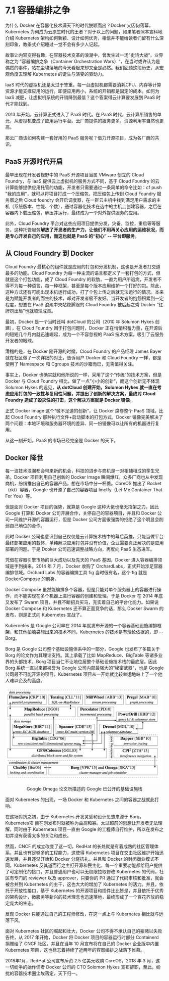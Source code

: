 # 7.1 容器编排之争

为什么 Docker 在容器化技术满天下的时代脱颖而出？Docker 又因何落幕，Kubernetes 为何成为云原生时代的王者？对于以上的问题，如果笔者照本宣科地介绍 Kubernetes 架构如何新颖、设计如何优秀，相信并不能给读者们留有什么深刻印象，教条式介绍睡过一觉不会有多少人记起。

故事让内容变得有趣，在容器技术变革的浪潮中，曾发生过一场”史诗大战“，业界称之为 ”容器编排之争（Container Orchestration Wars）“，在当时或许认为是偶然的事件，站在尘埃落地的今天看起来却又全是必然。我们回顾这段历史，从宏观角度去理解 Kubernetes 的诞生与演变的驱动力。



IaaS 时代的虚拟机还是太过于笨重。每一台虚拟机都需要消耗CPU、内存等计算资源才能支撑应用的运行。即便应用再小，系统的开销都是固定的成本。如何为 IaaS 减肥，让虚拟机系统的开销降到最低？这个答案得云计算要发展到 PaaS 时代才能找到。

2013 年开始，云计算正式进入了 PaaS 时代。在 PaaS 时代，云计算所销售的单元，从虚拟机变成了应用运行平台。云厂商提供的服务更多，资源利用率自然也更高。

那云厂商该如何构建一套好用的 PaaS 服务呢？借力开源项目，成为各厂商的共识。

## PaaS 开源时代开启

最早出现在开发者视野中的 PaaS 开源项目当属 VMware 创立的 Cloud Foundry，与 IaaS 提供云上虚拟机的服务方式不同，基于 Cloud Foundry 的云计算能够提供应用托管的功能，开发者只需要通过一条简单的命令比如：cf push "我的应用"，就可以将项目打成一个压缩包，把压缩包上传到 Cloud Foundry 服务器之后 Cloud foundry 会开启调度器，在一群云主机中找到满足用户需求的主机（系统版本、性能、个数），通过容器化技术在选中的主机上创建容器，之后在容器内下载压缩包，解压并运行，最终成为一个对外提供服务的应用。

此外，Cloud Foundry 平台对这些应用项目提供分发，灾备，监控，重启等等服务。这种托管服务**解放了开发者的生产力，让他们不用再关心应用的运维状况，而是专心开发自己的应用，而这也就是 PaaS 的“初心” -- 平台即服务**。

## 从 Cloud Foundry 到 Docker

Cloud Foundry 最核心的组件就是应用的打包和分发机制，这也是开发者打交道最多的功能。Cloud Foundry 为每一种主流的语言都定义了一套打包的方式，但就是这个打包功能，成了 Cloud Foundry 的软肋，一直为用户所诟病，开发者不得不为每一种语言，每一种框架，甚至是每个版本应用维护一个打好的包。除此，这种方式还有可能出现本机运行成功，打了个包上传之后就无法运行的情况。本来是为赋能开发者的而生的技术，却对开发者极不友好。当开发者的抱怨积累到一定程度，想要在 PaaS 浪潮中央站稳脚跟的 Cloud Foundry 被后起之秀 Docker “红牌罚出局”也就顺理成章。

最初，Docker 是一个当时还叫 dotCloud 的公司（2010 年 Solumon Hykes 创建），在 Cloud Foundry 困于打包问题时，Docker 正在悄悄积蓄力量，在开源后的短短几个月内就迅速崛起，成为一个不容忽视的 PaaS 技术方案，吸引了云服务开发者的眼球。

滑稽的是，在 Docker 刚开源的时候，Cloud Foundry 的产品经理 James Bayer 就在社区做了一次详细的对比，告诉用户 Docker 和 Cloud Foundry 一样，都是使用了 Namespace 和 Cgroups 技术的沙箱而已，无需值得关注。

事实上，Docker 也确实就和他所说的一样，采用了这个“传统”的技术方案，但是 Docker 与 Cloud Foundry 相比，做了一点”小小的创新“，而这个创新无不体现 Solumon Hykes 的远见，**从 dotCloud 创建开始，Solumon Hykes 就一直在考虑应用打包的一致性与复用性问题，并提出了创新的解决方案，最终对 Cloud Foundry 造成了毁灭性的打击，这个解决方案就是 Docker 镜像**。

正式 Docker Image 这个“微不足道的创新”，让 Docker 席卷整个 PaaS 领域。比起 Cloud Foundry 那种执行文件+启动脚本的打包方式，Docker 镜像完美解决了两个问题：本地环境和服务器环境的差异、同一份镜像可以让所有的机器进行复用。

从这一刻开始，PaaS 的市场已经完全是 Docker 的天下。

## Docker 降世

每一波技术浪潮都会带来新的机会，科技的进步与商机是一对相辅相成的孪生兄弟。Docker 项目利用自己创新的 Docker Image 瞬间爆红，众多厂商也从中发现商机，纷纷推出自己的容器产品，想在市场中分一杯羹。CoreOS 推出了 Rocket（rkt）容器，Google 也开源了自己的容器项目 lmctfy（Let Me Container That For You）等。

但是面对 Docker 项目的强势，就算是 Google 这种大佬也毫无招架之力。因此 Google 打算和 Docker 公司开展合作，关停自己的容器项目，并且和 Docker 公司一同维护开源的容器运行，但是 Docker 公司方面很强势的拒绝了这个明显会削弱自己地位的合作。

此时 Docker 公司也意识到自己仅仅是云计算技术栈中的幕后英雄，只能当做平台最终部署应用的载体，单纯解决应用打包并没有价值，企业需要真正解决的是应用部署的问题。于是 Dcoker 公司迅速调整战略方向，再度向 PaaS 生态进军。

凭借在容器引擎市场的巨大成功以及先天的 PaaS 基因，Docker 进入容器编排领域是手到擒来。2014 年 7 月，Docker 收购了 OrchardLabs，正式开始涉足容器编排领域。Orchard Labs 的容器编排工具 fig 当时很有名，这个 fig 就是 DockerCompose 的前身。

Docker Compose 虽然能编排多个容器，但是只能对单个服务器上的容器进行操作，而不能实现在多个机器上进行容器的创建和管理。于是 Docker 在 2014 年底又发布了 Swarm 项目，并且不断招兵买马，充实着自己的平台化能力。如果说 Docker Compose 和 Kubernetes 还不算正面竞争的话，那么 Docker Swarm 的发布，则是正式向 Kubernetes 宣战了。



Kubernetes 是 Google 公司早在 2014 年就发布开源的一个容器基础设施编排框架，和其他拍脑袋想出来的技术不同，Kubernetes 的技术是有理论依据的，即 -- Borg。

Borg 是 Google 公司整个基础设施体系中的一部分，Google 也发布了多篇关于 Borg 的论文作为其理论支持。其上承载了比如 MapReduce、BigTable 等诸多业界的头部技术，Borg 项目当仁不让地位居整个基础设施技术栈的最底层。因此 Borg 系统一直以来都被誉为 Google 公司内部最强大的“秘密武器”，也是 Google 公司最不可能开源的项目，Kubernetes 项目从一开始就比较幸运地站上了一个他人难以企及的高度。

<div  align="center">
	<img src="../assets/borg.jpeg" width = "600"  align=center />
	<p>Google Omega 论文所描述的 Google 已公开的基础设施栈</p>
</div>

面对 Kubernetes 的出现，一场 Docker 和 Kubernetes 之间的容器之战就此打响。

在这场对抗之初，由于 Kubernetes 开发灵感和设计思想来源于 Borg，Kubernetes项 目在刚发布时就被称为曲高和寡。太过超前的思想让开发者无法理解，同时由于 Kubernetes 项目一直由 Google 的工程师自行维护，所以在发布之初并没有获得太多的关注和成长。

然而，CNCF 的成立改变了这一切，RedHat 的长处就是有着成熟的社区管理体系，并且也有足够多的工程能力，这使得 Kubernetes 项目在交由社区维护开始迅速发展，并且逐渐开始和 Docker 分庭抗礼。并且和 Docker 的封闭商业模式不同，Kubernetes 反其道而行之主打开源和民主化，每一个重要功能都给用户提供了可定制化的接口，并且普通用户也可以无权限拉取修改 Kubernetes 的代码，社区有专门的 reviewer 以及 approver，只要你的 PR 通过了代码审核和批准，就会被合并到 Kubernetes 的主干，这也大大的增加了 Kubernetes 的活力。并且，依托于开放性接口，基于 Kubernetes 的开源项目和插件比比皆是，并且依托于优秀的架构设计，微服务等新兴的技术理念也迅速落地，最终形成了一个百花齐放的稳定庞大的生态。

反观 Docker 只能通过自己的工程师修改，在这一点上与 Kubernetes 相比就与远落下风。

面对 Kubernetes 社区的崛起和壮大，Docker 公司不得不承认自己的豪赌以失败告终，从 2017 年开始，Docker 将 Docker 项目的容器运行时部分 Containerd 捐赠给了 CNCF 社区，并且在当年 10 月宣布将在自己的 Docker 企业版中内置 Kubernetes 项目，这也标志着持续了近两年的容器编排之战落下帷幕。

2018年1月，RedHat 公司宣布斥资 2.5 亿美元收购 CoreOS，2018 年 3 月，这一切纷争的始作俑者 Docker 公司的 CTO Solomon Hykes 宣布辞职，至此，纷扰的容器技术圈尘埃落定，天下归一。